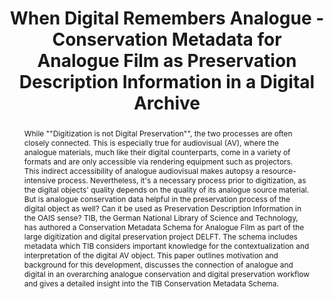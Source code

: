 ---
abstract: 'While ""Digitization is not Digital Preservation"", the two processes are
  often closely connected. This is especially true for audiovisual (AV), where the
  analogue materials, much like their digital counterparts, come in a variety of formats
  and are only accessible via rendering equipment such as projectors. This indirect
  accessibility of analogue audiovisual makes autopsy a resource-intensive process.
  Nevertheless, it''s a necessary process prior to digitization, as the digital objects''
  quality depends on the quality of its analogue source material. But is analogue
  conservation data helpful in the preservation process of the digital object as well?
  Can it be used as Preservation Description Information in the OAIS sense?

  TIB, the German National Library of Science and Technology, has authored a Conservation
  Metadata Schema for Analogue Film as part of the large digitization and digital
  preservation project DELFT. The schema includes metadata which TIB considers important
  knowledge for the contextualization and interpretation of the digital AV object.
  This paper outlines motivation and background for this development, discusses the
  connection of analogue and digital in an overarching analogue conservation and digital
  preservation workflow and gives a detailed insight into the TIB Conservation Metadata
  Schema.

  '
creators:
- Lindlar, Michelle
- Friedrich, Merle
- Reiche, Miriam
date: null
document_url: https://services.phaidra.univie.ac.at/api/object/o:1424944/download
grand_parent: iPRES
institutions:
- TIB - German National Library of Science and Technology
keywords:
- audiovisual preservation
- conservation metadata
- preservation description information
landing_page_url: https://phaidra.univie.ac.at/o:1424944
language: eng
layout: publication
license: CC BY 4.0 International
notes_url: null
parent: iPRES 2021
publication_type: paper
size: 803489
slides_url: null
source_name: iPRES
title: When Digital Remembers Analogue - Conservation Metadata for Analogue Film as
  Preservation Description Information in a Digital Archive
year: 2021
---
